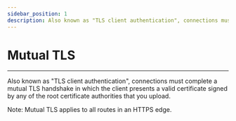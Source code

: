 ```yaml
---
sidebar_position: 1
description: Also known as "TLS client authentication", connections must complete a mutual TLS handshake in which the client presents a valid certificate signed by any of the root certificate authorities that you upload.
---
```



# Mutual TLS
----------------

Also known as "TLS client authentication", connections must complete a mutual TLS handshake in which the client presents a valid certificate signed by any of the root certificate authorities that you upload.

Note: Mutual TLS applies to all routes in an HTTPS edge.
